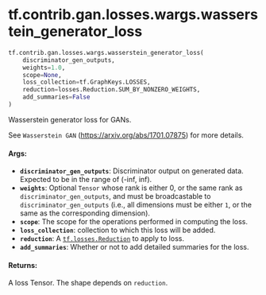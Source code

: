 <div itemscope itemtype="http://developers.google.com/ReferenceObject">
<meta itemprop="name" content="tf.contrib.gan.losses.wargs.wasserstein_generator_loss" />
<meta itemprop="path" content="Stable" />
</div>

# tf.contrib.gan.losses.wargs.wasserstein_generator_loss

``` python
tf.contrib.gan.losses.wargs.wasserstein_generator_loss(
    discriminator_gen_outputs,
    weights=1.0,
    scope=None,
    loss_collection=tf.GraphKeys.LOSSES,
    reduction=losses.Reduction.SUM_BY_NONZERO_WEIGHTS,
    add_summaries=False
)
```

Wasserstein generator loss for GANs.

See `Wasserstein GAN` (https://arxiv.org/abs/1701.07875) for more details.

#### Args:

* <b>`discriminator_gen_outputs`</b>: Discriminator output on generated data. Expected
    to be in the range of (-inf, inf).
* <b>`weights`</b>: Optional `Tensor` whose rank is either 0, or the same rank as
    `discriminator_gen_outputs`, and must be broadcastable to
    `discriminator_gen_outputs` (i.e., all dimensions must be either `1`, or
    the same as the corresponding dimension).
* <b>`scope`</b>: The scope for the operations performed in computing the loss.
* <b>`loss_collection`</b>: collection to which this loss will be added.
* <b>`reduction`</b>: A <a href="../../../../../tf/losses/Reduction.md"><code>tf.losses.Reduction</code></a> to apply to loss.
* <b>`add_summaries`</b>: Whether or not to add detailed summaries for the loss.


#### Returns:

A loss Tensor. The shape depends on `reduction`.